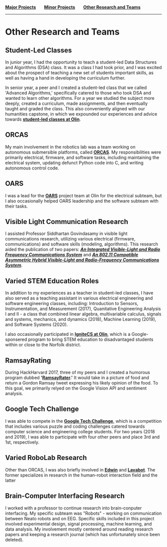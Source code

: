 **[Major Projects](README.md)&nbsp;&nbsp;&nbsp;&nbsp;&nbsp;&nbsp;&nbsp;&nbsp;[Minor Projects](minorprojects.md)&nbsp;&nbsp;&nbsp;&nbsp;&nbsp;&nbsp;&nbsp;&nbsp;[Other Research and Teams](other.md)**

--------------------------------

# Other Research and Teams

## Student-Led Classes

In junior year, I had the opportunity to teach a student-led Data Structures and Algorithms (DSA) class. It was a class I had took prior, and I was excited about the prospect of teaching a new set of students important skills, as well as having a hand in developing the curriculum further.

In senior year, a peer and I created a student-led class that we called 'Advanced Algorithms,' specifically catered to those who took DSA and wanted to learn other algorithms. For a year we studied the subject more deeply, created a curriculum, made assignments, and then eventually taught and graded the class. This also conveniently aligned with our humanities capstone, in which we expounded our experiences and advice towards **[student-led classes at Olin](https://pravaolin.wixsite.com/olinslc)**.

## ORCAS

My main involvement in the robotics lab was a team working on autonomous submersible platforms, called **[ORCAS](https://github.com/olinrobotics/orcas/wiki)**. My responsibilities were primarily electrical, firmware, and software tasks, including maintaining the electrical system, updating defunct Python code into C, and writing autonomous control code.

## OARS

I was a lead for the **[OARS](https://meet.olin.edu/olin-isms/olin-aquatic-robot-systems-oars)** project team at Olin for the electrical subteam, but I also occasionally helped OARS leadership and the software subteam with their tasks.

## Visible Light Communication Research

I assisted Professor Siddhartan Govindasamy in visible light communications research, utilizing various electrical (firmware, communications) and software skills (modeling, algorithms). This research aided the publication of two papers: **_[An Integrated Visible-Light and Radio Frequency Communications System](https://ieeexplore.ieee.org/document/8862074)_** and **_[An 802.11 Compatible Asymmetric Hybrid Visible-Light and Radio-Frequency Communications System](https://ieeexplore.ieee.org/document/9217371)_**.


## Varied STEM Education Roles

In addition to my experiences as a teacher in student-led classes, I have also served as a teaching assistant in various electrical engineering and software engineering classes, including: Introduction to Sensors, Instrumentation, and Measurement (2017), Quanitative Engineering Analysis I and II - a class that combined linear algebra, multivariable calculus, signals and systems, mechanics, and dynamics (2018), Machine Learning (2019), and Software Systems (2020).

I also occasionally participated in **[IgniteCS at Olin](http://olin-ignitecs.github.io/about.html)**, which is a Google-sponsered program to bring STEM education to disadvantaged students within or close to the Norfolk district.

## RamsayRating

During HackHarvard 2017, three of my peers and I created a humorous program dubbed **'[RamsayRater](https://github.com/RamsayRating/Ramsay2.0).'** It would take in a picture of food and return a Gordon Ramsay tweet expressing his likely opinion of the food. To this goal, we primarily relyed on the Google Vision API and sentiment analysis.

## Google Tech Challenge

I was able to compete in the **[Google Tech Challenge](https://buildyourfuture.withgoogle.com/events/tech-challenge/)**, which is a competition that includes various puzzle and coding challenges catered towards computer science and engineering college students. For two years (2018 and 2019), I was able to participate with four other peers and place 3rd and 1st, respectively.

## Varied RoboLab Research

Other than ORCAS, I was also briefly involved in **[Edwin](https://github.com/olinrobotics/hiro)** and **[Lavabot](https://github.com/olinrobotics/Lavabot)**. The former specializes in research in the human-robot interaction field and the latter 

## Brain-Computer Interfacing Research

I worked with a professor to continue research into brain-conputer interfacing. My specific subteam was "Robots" - working on communication between Neato robots and on EEG. Specific skills included in this project involved experimental design, signal processing, machine learning, and data analysis. My involvement mostly centered around reading research papers and keeping a research journal (which has unfortunately since been deleted).
